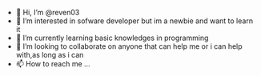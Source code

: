 - 👋 Hi, I’m @reven03
- 👀 I’m interested in sofware developer but im a newbie and want to learn it
- 🌱 I’m currently learning basic knowledges in programming
- 💞️ I’m looking to collaborate on anyone that can help me or i can help with,as long as i can
- 📫 How to reach me ...

<!---
reven03/reven03 is a ✨ special ✨ repository because its `README.md` (this file) appears on your GitHub profile.
You can click the Preview link to take a look at your changes.
--->
